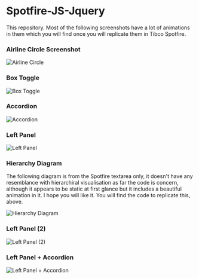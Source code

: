 # Spotfire-JS-Jquery
This repository.
Most of the following screenshots have a lot of animations in them which you will find once you will replicate them in Tibco Spotfire.

### Airline Circle Screenshot 
![Airline Circle](https://user-images.githubusercontent.com/86184439/122722877-de7fb600-d28f-11eb-86eb-95104d2be4a3.PNG)

### Box Toggle
![Box Toggle](https://user-images.githubusercontent.com/86184439/122724419-88ac0d80-d291-11eb-94c2-84ff6f276e79.PNG)

### Accordion
![Accordion](https://user-images.githubusercontent.com/86184439/122727073-459f6980-d294-11eb-9a93-abd55b5a1c8b.PNG) 

### Left Panel 
![Left Panel](https://user-images.githubusercontent.com/86184439/122728794-18ec5180-d296-11eb-8e6b-759a3934183e.PNG)

### Hierarchy Diagram 
The following diagram is from the Spotfire textarea only, it doesn't have any resemblance with hierarchiral visualisation as far the code is concern, although it appears to be static at first glance but it includes a beautiful animation in it. I hope you will like it. You will find the code to replicate this, above.

![Hierarchy Diagram](https://user-images.githubusercontent.com/86184439/122730622-0d018f00-d298-11eb-94a8-7cefe70c26b7.PNG)

### Left Panel (2)
![Left Panel (2)](https://user-images.githubusercontent.com/86184439/122735600-cfebcb80-d29c-11eb-8a82-9d6722702551.PNG)

### Left Panel + Accordion
![Left Panel + Accordion](https://user-images.githubusercontent.com/86184439/122737474-b21f6600-d29e-11eb-9098-38f33e829d2b.PNG)

